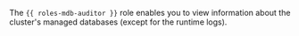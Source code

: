 The `{{ roles-mdb-auditor }}` role enables you to view information about the cluster's managed databases (except for the runtime logs).